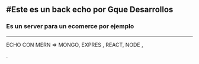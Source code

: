 
#Este es un back echo por Gque Desarrollos
---
### Es un server para un ecomerce por ejemplo
___
ECHO CON MERN =>  MONGO, EXPRES , REACT, NODE , 

.
